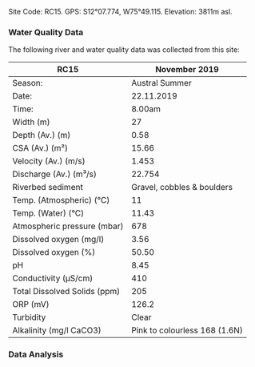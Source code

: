 
Site Code: RC15.  GPS: S12°07.774, W75°49.115. Elevation:
3811m asl.

### Water Quality Data

The following river and water quality data was collected from this site:

| RC15                         | November 2019                 | 
|------------------------------|-------------------------------|
| Season:                      | Austral Summer                |
| Date:                        | 22.11.2019                    |
| Time:                        | 8.00am                       |
| Width (m)                    | 27                            |
| Depth (Av.) (m)              | 0.58                         |
| CSA (Av.) (m²)               | 15.66                         |
| Velocity (Av.) (m/s)         | 1.453                         |
| Discharge (Av.) (m³/s)       | 22.754                         |
| Riverbed sediment            | Gravel, cobbles & boulders     |
| Temp. (Atmospheric) (°C)     | 11                            |
| Temp. (Water) (°C)           | 11.43                           |
| Atmospheric pressure (mbar)  | 678                           |
| Dissolved oxygen (mg/l)      | 3.56                          |
| Dissolved oxygen (%)        | 50.50                         |
| pH                           | 8.45                          |
| Conductivity (µS/cm)         | 410                          |
| Total Dissolved Solids (ppm) | 205                           |
| ORP (mV)                     | 126.2                        |
| Turbidity                    | Clear                       |
| Alkalinity (mg/l CaCO3)  | Pink to colourless 168 (1.6N) |

### Data Analysis
